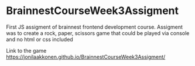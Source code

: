 # BrainnestCourseWeek3Assigment
First JS assigment of brainnest frontend development course.
Assigment was to create a rock, paper, scissors game that could be played via console and no html or css included

Link to the game
https://jonilaakkonen.github.io/BrainnestCourseWeek3Assigment/
